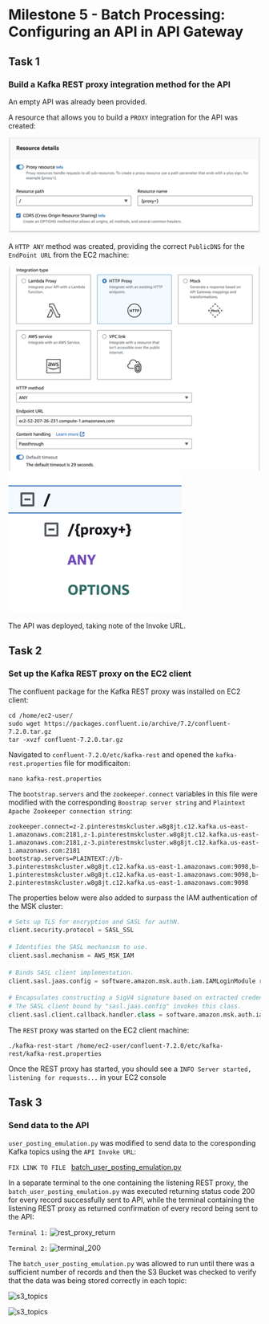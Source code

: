 # Milestone 5 - Batch Processing: Configuring an API in API Gateway

## Task 1
### Build a Kafka REST proxy integration method for the API

An empty API was already been provided.

A resource that allows you to build a ```PROXY``` integration for the API was created:

![proxy_resource](screenshots/m5/1.png)

A ```HTTP ANY``` method was created, providing the correct ```PublicDNS``` for the ```EndPoint URL``` from the EC2 machine:

![proxy_ANY_method](screenshots/m5/2.png)
![API_tree](screenshots/m5/3.png)

The API was deployed, taking note of the Invoke URL.

## Task 2
### Set up the Kafka REST proxy on the EC2 client

The confluent package for the Kafka REST proxy was installed on EC2 client:

```
cd /home/ec2-user/
sudo wget https://packages.confluent.io/archive/7.2/confluent-7.2.0.tar.gz
tar -xvzf confluent-7.2.0.tar.gz
```
Navigated to ```confluent-7.2.0/etc/kafka-rest``` and opened the ```kafka-rest.properties``` file for modificaiton:

```
nano kafka-rest.properties
```

The ```bootstrap.servers``` and the ```zookeeper.connect``` variables in this file were modified with the corresponding ```Boostrap server string``` and ```Plaintext Apache Zookeeper connection string```:

```
zookeeper.connect=z-2.pinterestmskcluster.w8g8jt.c12.kafka.us-east-1.amazonaws.com:2181,z-1.pinterestmskcluster.w8g8jt.c12.kafka.us-east-1.amazonaws.com:2181,z-3.pinterestmskcluster.w8g8jt.c12.kafka.us-east-1.amazonaws.com:2181
bootstrap.servers=PLAINTEXT://b-3.pinterestmskcluster.w8g8jt.c12.kafka.us-east-1.amazonaws.com:9098,b-1.pinterestmskcluster.w8g8jt.c12.kafka.us-east-1.amazonaws.com:9098,b-2.pinterestmskcluster.w8g8jt.c12.kafka.us-east-1.amazonaws.com:9098
```

The properties below were also added to surpass the IAM authentication of the MSK cluster:

```py
# Sets up TLS for encryption and SASL for authN.
client.security.protocol = SASL_SSL

# Identifies the SASL mechanism to use.
client.sasl.mechanism = AWS_MSK_IAM

# Binds SASL client implementation.
client.sasl.jaas.config = software.amazon.msk.auth.iam.IAMLoginModule required awsRoleArn="arn:aws:iam::584739742957:role/0a40ea42f8d1-ec2-access-role";

# Encapsulates constructing a SigV4 signature based on extracted credentials.
# The SASL client bound by "sasl.jaas.config" invokes this class.
client.sasl.client.callback.handler.class = software.amazon.msk.auth.iam.IAMClientCallbackHandler
```

The ```REST``` proxy was started on the EC2 client machine:
```
./kafka-rest-start /home/ec2-user/confluent-7.2.0/etc/kafka-rest/kafka-rest.properties
```

Once the REST proxy has started, you should see a ```INFO Server started, listening for requests...``` in your EC2 console

## Task 3
### Send data to the API

```user_posting_emulation.py``` was modified to send data to the coresponding Kafka topics using the ```API Invoke URL```:

```FIX LINK TO FILE ```
[batch_user_posting_emulation.py]()

In a separate terminal to the one containing the listening REST proxy, the ```batch_user_posting_emulation.py``` was executed returning status code 200 for every record successfully sent to API, while the terminal containing the listening REST proxy as returned confirmation of every record being sent to the API:

```Terminal 1:```
![rest_proxy_return](screenshots/m5/4.png)

```Terminal 2:```
![terminal_200](screenshots/m5/5.png)

The ```batch_user_posting_emulation.py``` was allowed to run until there was a sufficient number of records and then the S3 Bucket was checked to verify that the data was being stored correctly in each topic:

![s3_topics](screenshots/m5/6.png)

![s3_topics](screenshots/m5/7.png)
